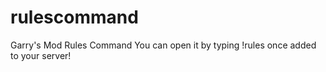 # rulescommand
Garry's Mod Rules Command
You can open it by typing !rules once added to your server!
